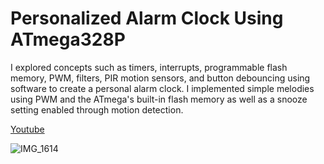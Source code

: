# Personalized Alarm Clock Using ATmega328P 

I explored concepts such as timers, interrupts, programmable flash memory, PWM, filters, PIR motion sensors, and button debouncing using software to create a personal alarm clock. I implemented simple melodies using PWM and the ATmega's built-in flash memory as well as a snooze setting enabled through motion detection.

[Youtube](https://www.youtube.com/watch?v=kTxh9s--ILE "Alarm Clock")

![IMG_1614](https://user-images.githubusercontent.com/55927496/83222783-0d2f6980-a12e-11ea-99a4-a0eaa01bfcba.jpg)

